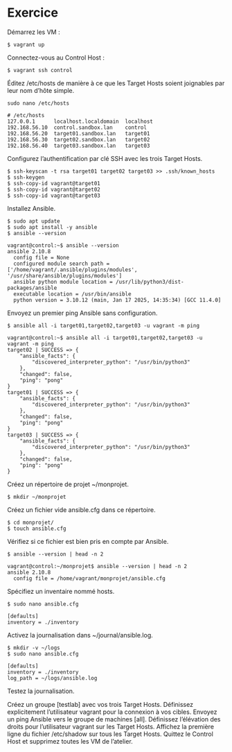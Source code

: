 # Exercice

Démarrez les VM :

```$ vagrant up```

Connectez-vous au Control Host :

```$ vagrant ssh control```


Éditez /etc/hosts de manière à ce que les Target Hosts soient joignables par leur nom d’hôte simple.

```sudo nano /etc/hosts```

```
# /etc/hosts
127.0.0.1      localhost.localdomain  localhost
192.168.56.10  control.sandbox.lan    control
192.168.56.20  target01.sandbox.lan   target01
192.168.56.30  target02.sandbox.lan   target02
192.168.56.40  target03.sandbox.lan   target03
```

Configurez l’authentification par clé SSH avec les trois Target Hosts.

```
$ ssh-keyscan -t rsa target01 target02 target03 >> .ssh/known_hosts
$ ssh-keygen
$ ssh-copy-id vagrant@target01
$ ssh-copy-id vagrant@target02
$ ssh-copy-id vagrant@target03
```

Installez Ansible.

```
$ sudo apt update
$ sudo apt install -y ansible
$ ansible --version
```
```
vagrant@control:~$ ansible --version
ansible 2.10.8
  config file = None
  configured module search path = ['/home/vagrant/.ansible/plugins/modules', '/usr/share/ansible/plugins/modules']
  ansible python module location = /usr/lib/python3/dist-packages/ansible
  executable location = /usr/bin/ansible
  python version = 3.10.12 (main, Jan 17 2025, 14:35:34) [GCC 11.4.0]
```

Envoyez un premier ping Ansible sans configuration.

```$ ansible all -i target01,target02,target03 -u vagrant -m ping```
```
vagrant@control:~$ ansible all -i target01,target02,target03 -u vagrant -m ping
target02 | SUCCESS => {
    "ansible_facts": {
        "discovered_interpreter_python": "/usr/bin/python3"
    },
    "changed": false,
    "ping": "pong"
}
target01 | SUCCESS => {
    "ansible_facts": {
        "discovered_interpreter_python": "/usr/bin/python3"
    },
    "changed": false,
    "ping": "pong"
}
target03 | SUCCESS => {
    "ansible_facts": {
        "discovered_interpreter_python": "/usr/bin/python3"
    },
    "changed": false,
    "ping": "pong"
}
```

Créez un répertoire de projet ~/monprojet.

```$ mkdir ~/monprojet```

Créez un fichier vide ansible.cfg dans ce répertoire.

```
$ cd monprojet/
$ touch ansible.cfg
```

Vérifiez si ce fichier est bien pris en compte par Ansible.

```$ ansible --version | head -n 2```
```
vagrant@control:~/monprojet$ ansible --version | head -n 2
ansible 2.10.8
  config file = /home/vagrant/monprojet/ansible.cfg
```

Spécifiez un inventaire nommé hosts.

```
$ sudo nano ansible.cfg
```
```
[defaults]
inventory = ./inventory
```

Activez la journalisation dans ~/journal/ansible.log.

```
$ mkdir -v ~/logs
$ sudo nano ansible.cfg
```
```
[defaults]
inventory = ./inventory
log_path = ~/logs/ansible.log
```
Testez la journalisation.

Créez un groupe [testlab] avec vos trois Target Hosts.
Définissez explicitement l’utilisateur vagrant pour la connexion à vos cibles.
Envoyez un ping Ansible vers le groupe de machines [all].
Définissez l’élévation des droits pour l’utilisateur vagrant sur les Target Hosts.
Affichez la première ligne du fichier /etc/shadow sur tous les Target Hosts.
Quittez le Control Host et supprimez toutes les VM de l’atelier.
